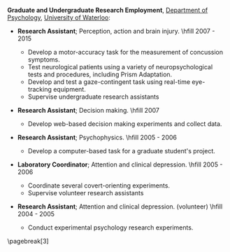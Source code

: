
**Graduate and Undergraduate Research Employment**, [Department of Psychology](http://psychology.uwaterloo.ca), [University of Waterloo](http://www.uwaterloo.ca/):

* **Research Assistant**; Perception, action and brain injury. \hfill 2007 - 2015

  - Develop a motor-accuracy task for the measurement of concussion symptoms.
  - Test neurological patients using a variety of neuropsychological tests and procedures, including Prism Adaptation.
  - Develop and test a gaze-contingent task using real-time eye-tracking equipment.
  - Supervise undergraduate research assistants

* **Research Assistant**; Decision making. \hfill             2007

  - Develop web-based decision making experiments and collect data.

* **Research Assistant**; Psychophysics. \hfill               2005 - 2006

  - Develop a computer-based task for a graduate student's project.

* **Laboratory Coordinator**; Attention and clinical depression. \hfill                 2005 - 2006

  - Coordinate several covert-orienting experiments.
  - Supervise volunteer research assistants

* **Research Assistant**; Attention and clinical depression. (volunteer) \hfill                    2004 - 2005

  - Conduct experimental psychology research experiments.


\pagebreak[3]
